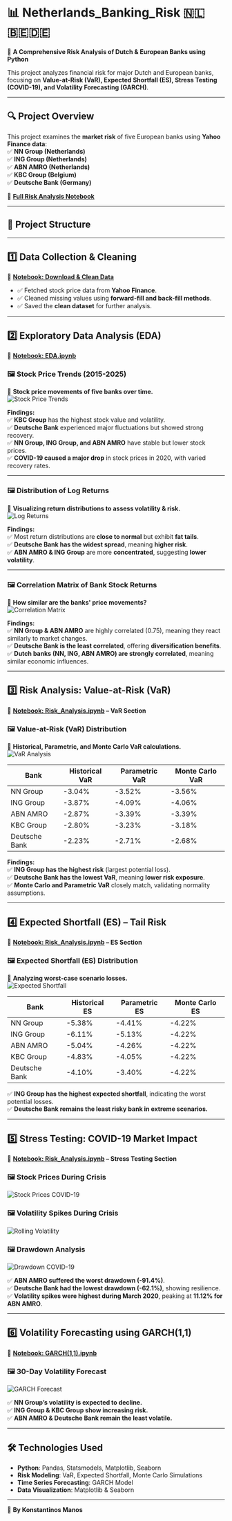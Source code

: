# 📊 Netherlands_Banking_Risk 🇳🇱🇧🇪🇩🇪  
🚀 **A Comprehensive Risk Analysis of Dutch & European Banks using Python**  

This project analyzes financial risk for major Dutch and European banks, focusing on **Value-at-Risk (VaR), Expected Shortfall (ES), Stress Testing (COVID-19), and Volatility Forecasting (GARCH)**.

---

## 🔍 **Project Overview**
This project examines the **market risk** of five European banks using **Yahoo Finance data**:  
✅ **NN Group (Netherlands)**  
✅ **ING Group (Netherlands)**  
✅ **ABN AMRO (Netherlands)**  
✅ **KBC Group (Belgium)**  
✅ **Deutsche Bank (Germany)**  

📌 **[Full Risk Analysis Notebook](./Risk_Analysis.ipynb)**  

---

## 📂 **Project Structure**

---

## 1️⃣ **Data Collection & Cleaning**
📌 **[Notebook: Download & Clean Data](./download_clean_dataset.ipynb)**  
- ✅ Fetched stock price data from **Yahoo Finance**.  
- ✅ Cleaned missing values using **forward-fill and back-fill methods**.  
- ✅ Saved the **clean dataset** for further analysis.  

---

## 2️⃣ **Exploratory Data Analysis (EDA)**
📌 **[Notebook: EDA.ipynb](./EDA.ipynb)**  

### 🖼 **Stock Price Trends (2015-2025)**
📌 **Stock price movements of five banks over time.**  
![Stock Price Trends](https://github.com/konstantinosmanos/Netherlands_Banking_Risk/main/Strock_price_trends.png)


**Findings:**  
✅ **KBC Group** has the highest stock value and volatility.  
✅ **Deutsche Bank** experienced major fluctuations but showed strong recovery.  
✅ **NN Group, ING Group, and ABN AMRO** have stable but lower stock prices.  
✅ **COVID-19 caused a major drop** in stock prices in 2020, with varied recovery rates.

---

### 🖼 **Distribution of Log Returns**
📌 **Visualizing return distributions to assess volatility & risk.**  
![Log Returns](./Images/Distribution_log_returns.png)

**Findings:**  
✅ Most return distributions are **close to normal** but exhibit **fat tails**.  
✅ **Deutsche Bank has the widest spread**, meaning **higher risk**.  
✅ **ABN AMRO & ING Group** are more **concentrated**, suggesting **lower volatility**.

---

### 🖼 **Correlation Matrix of Bank Stock Returns**
📌 **How similar are the banks' price movements?**  
![Correlation Matrix](./Images/Correlation_matrix.png)

**Findings:**  
✅ **NN Group & ABN AMRO** are highly correlated (0.75), meaning they react similarly to market changes.  
✅ **Deutsche Bank is the least correlated**, offering **diversification benefits**.  
✅ **Dutch banks (NN, ING, ABN AMRO) are strongly correlated**, meaning similar economic influences.

---

## 3️⃣ **Risk Analysis: Value-at-Risk (VaR)**
📌 **[Notebook: Risk_Analysis.ipynb](./Risk_Analysis.ipynb) – VaR Section**  

### 🖼 **Value-at-Risk (VaR) Distribution**
📌 **Historical, Parametric, and Monte Carlo VaR calculations.**  
![VaR Analysis](./Images/VaR_Analysis.png)

| Bank         | Historical VaR | Parametric VaR | Monte Carlo VaR |
|-------------|---------------|---------------|-----------------|
| NN Group    | -3.04%        | -3.52%        | -3.56%         |
| ING Group   | -3.87%        | -4.09%        | -4.06%         |
| ABN AMRO    | -2.87%        | -3.39%        | -3.39%         |
| KBC Group   | -2.80%        | -3.23%        | -3.18%         |
| Deutsche Bank | -2.23%       | -2.71%        | -2.68%         |

**Findings:**  
✅ **ING Group has the highest risk** (largest potential loss).  
✅ **Deutsche Bank has the lowest VaR**, meaning **lower risk exposure**.  
✅ **Monte Carlo and Parametric VaR** closely match, validating normality assumptions.

---

## 4️⃣ **Expected Shortfall (ES) – Tail Risk**
📌 **[Notebook: Risk_Analysis.ipynb](./Risk_Analysis.ipynb) – ES Section**  

### 🖼 **Expected Shortfall (ES) Distribution**
📌 **Analyzing worst-case scenario losses.**  
![Expected Shortfall](./Images/Expected_Shortfall.png)

| Bank         | Historical ES | Parametric ES | Monte Carlo ES |
|-------------|--------------|--------------|----------------|
| NN Group    | -5.38%       | -4.41%       | -4.22%        |
| ING Group   | -6.11%       | -5.13%       | -4.22%        |
| ABN AMRO    | -5.04%       | -4.26%       | -4.22%        |
| KBC Group   | -4.83%       | -4.05%       | -4.22%        |
| Deutsche Bank | -4.10%      | -3.40%       | -4.22%        |

✅ **ING Group has the highest expected shortfall**, indicating the worst potential losses.  
✅ **Deutsche Bank remains the least risky bank in extreme scenarios.**  

---

## 5️⃣ **Stress Testing: COVID-19 Market Impact**
📌 **[Notebook: Risk_Analysis.ipynb](./Risk_Analysis.ipynb) – Stress Testing Section**  

### 🖼 **Stock Prices During Crisis**
![Stock Prices COVID-19](./Images/Stock_prices_Covid_19.png)

### 🖼 **Volatility Spikes During Crisis**
![Rolling Volatility](./Images/Rolling_10_day_volatility.png)

### 🖼 **Drawdown Analysis**
![Drawdown COVID-19](./Images/Drawdown_COVID_19.png)

✅ **ABN AMRO suffered the worst drawdown (-91.4%)**.  
✅ **Deutsche Bank had the lowest drawdown (-62.1%)**, showing resilience.  
✅ **Volatility spikes were highest during March 2020**, peaking at **11.12% for ABN AMRO**.

---

## 6️⃣ **Volatility Forecasting using GARCH(1,1)**
📌 **[Notebook: GARCH(1,1).ipynb](./GARCH(1,1).ipynb)**  

### 🖼 **30-Day Volatility Forecast**
![GARCH Forecast](./Images/GARCH_Volatility_Forecast.png)

✅ **NN Group’s volatility is expected to decline.**  
✅ **ING Group & KBC Group show increasing risk.**  
✅ **ABN AMRO & Deutsche Bank remain the least volatile.**  

---

## 🛠 **Technologies Used**
- **Python**: Pandas, Statsmodels, Matplotlib, Seaborn  
- **Risk Modeling**: VaR, Expected Shortfall, Monte Carlo Simulations  
- **Time Series Forecasting**: GARCH Model  
- **Data Visualization**: Matplotlib & Seaborn  

---

📌 **By Konstantinos Manos**

